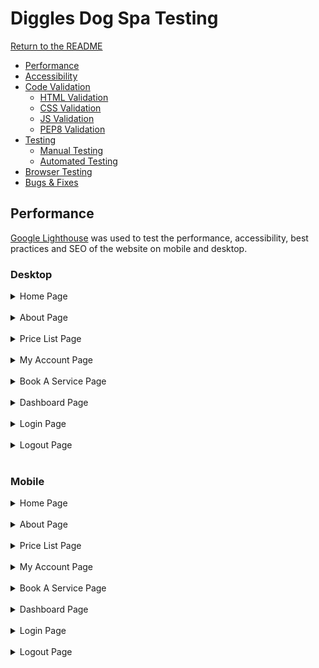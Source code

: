 # Diggles Dog Spa Testing

[Return to the README](README.md)

- [Performance](#performance)
- [Accessibility](#accessibility)
- [Code Validation](#code-validation)
  - [HTML Validation](#html-validation)
  - [CSS Validation](#css-validation)
  - [JS Validation](#js-validation)
  - [PEP8 Validation](#python-code-validation)
- [Testing](#testing)
  - [Manual Testing](#manual-testing)
  - [Automated Testing](#automated-testing)
- [Browser Testing](#browser-testing)
- [Bugs & Fixes](#bugs-and-fixes)

## Performance

[Google Lighthouse](https://developer.chrome.com/docs/lighthouse/overview/) was used to test the performance, accessibility, best practices and SEO of the website on mobile and desktop.

### Desktop

<details>
<summary>Home Page</summary>
<img src="static/documentation/lighthouse_tests/desktop-home.png">
</details>

<br>

<details>
<summary>About Page</summary>
<img src="static/documentation/lighthouse_tests/desktop-about.png">
</details>

<br>

<details>
<summary>Price List Page</summary>
<img src="static/documentation/lighthouse_tests/desktop-pricelist.png">
</details>

<br>

<details>
<summary>My Account Page</summary>
<img src="static/documentation/lighthouse_tests/desktop-myaccount.png">
</details>

<br>

<details>
<summary>Book A Service Page</summary>
<img src="static/documentation/lighthouse_tests/desktop-booking.png">
</details>

<br>

<details>
<summary>Dashboard Page</summary>
<img src="static/documentation/lighthouse_tests/desktop-dashboard.png">
</details>

<br>

<details>
<summary>Login Page</summary>
<img src="static/documentation/lighthouse_tests/desktop-login.png">
</details>

<br>

<details>
<summary>Logout Page</summary>
<img src="static/documentation/lighthouse_tests/desktop-logout.png">
</details>

<br>

### Mobile

<details>
<summary>Home Page</summary>
<img src="static/documentation/lighthouse_tests/mobile-home.png">
</details>

<br>

<details>
<summary>About Page</summary>
<img src="static/documentation/lighthouse_tests/mobile-about.png">
</details>

<br>

<details>
<summary>Price List Page</summary>
<img src="static/documentation/lighthouse_tests/mobile-pricelist.png">
</details>

<br>

<details>
<summary>My Account Page</summary>
<img src="static/documentation/lighthouse_tests/mobile-myaccount.png">
</details>

<br>

<details>
<summary>Book A Service Page</summary>
<img src="static/documentation/lighthouse_tests/mobile-booking.png">
</details>

<br>

<details>
<summary>Dashboard Page</summary>
<img src="static/documentation/lighthouse_tests/mobile-dashboard.png">
</details>

<br>

<details>
<summary>Login Page</summary>
<img src="static/documentation/lighthouse_tests/mobile-login.png">
</details>

<br>

<details>
<summary>Logout Page</summary>
<img src="static/documentation/lighthouse_tests/mobile-logout.png">
</details>

<br>